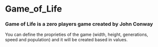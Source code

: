# Game_of_Life
### Game of Life is a zero players game created by John Conway
You can define the proprieties of the game (width, height, generations, speed and population) and it will be created based in values.
